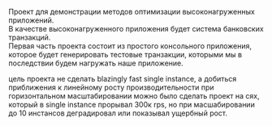 Проект для демонстрации методов оптимизации высоконагруженных приложений.  
В качестве высоконагруженного приложения будет система банковских транзакций.  
Первая часть проекта состоит из простого консольного приложения, которое будет генерировать тестовые транзакции,
которыми мы в последствии будем нагружать наше приложение.

цель проекта не сделать blazingly fast single instance, а добиться приближения к линейному росту производительности при горизонтальном масштабировании
можно было сделать проект на сях, который в single instance прорывал 300к rps, но при масшабировании до 10 инстансов деградировал или показывал ущербный рост.
